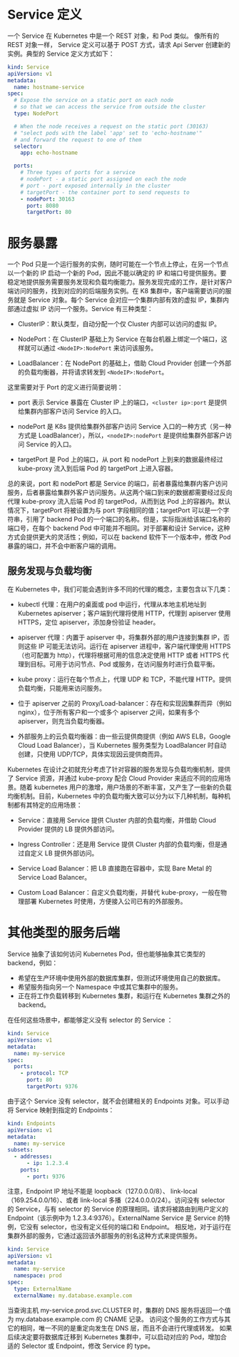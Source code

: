 # Service 定义

一个 Service 在 Kubernetes 中是一个 REST 对象，和 Pod 类似。 像所有的 REST 对象一样， Service 定义可以基于 POST 方式，请求 Api Server 创建新的实例。典型的 Service 定义方式如下：

```yml
kind: Service
apiVersion: v1
metadata:
  name: hostname-service
spec:
  # Expose the service on a static port on each node
  # so that we can access the service from outside the cluster
  type: NodePort

  # When the node receives a request on the static port (30163)
  # "select pods with the label 'app' set to 'echo-hostname'"
  # and forward the request to one of them
  selector:
    app: echo-hostname

  ports:
    # Three types of ports for a service
    # nodePort - a static port assigned on each the node
    # port - port exposed internally in the cluster
    # targetPort - the container port to send requests to
    - nodePort: 30163
      port: 8080
      targetPort: 80
```

# 服务暴露

一个 Pod 只是一个运行服务的实例，随时可能在一个节点上停止，在另一个节点以一个新的 IP 启动一个新的 Pod，因此不能以确定的 IP 和端口号提供服务。要稳定地提供服务需要服务发现和负载均衡能力。服务发现完成的工作，是针对客户端访问的服务，找到对应的的后端服务实例。在 K8 集群中，客户端需要访问的服务就是 Service 对象。每个 Service 会对应一个集群内部有效的虚拟 IP，集群内部通过虚拟 IP 访问一个服务。Service 有三种类型：

- ClusterIP：默认类型，自动分配一个仅 Cluster 内部可以访问的虚拟 IP。

- NodePort：在 ClusterIP 基础上为 Service 在每台机器上绑定一个端口，这样就可以通过 `<NodeIP>:NodePort` 来访问该服务。

- LoadBalancer：在 NodePort 的基础上，借助 Cloud Provider 创建一个外部的负载均衡器，并将请求转发到 `<NodeIP>:NodePort`。

这里需要对于 Port 的定义进行简要说明：

- port 表示 Service 暴露在 Cluster IP 上的端口，`<cluster ip>:port` 是提供给集群内部客户访问 Service 的入口。

- nodePort 是 K8s 提供给集群外部客户访问 Service 入口的一种方式（另一种方式是 LoadBalancer），所以，`<nodeIP>:nodePort` 是提供给集群外部客户访问 Service 的入口。

- targetPort 是 Pod 上的端口，从 port 和 nodePort 上到来的数据最终经过 kube-proxy 流入到后端 Pod 的 targetPort 上进入容器。

总的来说，port 和 nodePort 都是 Service 的端口，前者暴露给集群内客户访问服务，后者暴露给集群外客户访问服务。从这两个端口到来的数据都需要经过反向代理 kube-proxy 流入后端 Pod 的 targetPod，从而到达 Pod 上的容器内。默认情况下，targetPort 将被设置为与 port 字段相同的值；targetPort 可以是一个字符串，引用了 backend Pod 的一个端口的名称。但是，实际指派给该端口名称的端口号，在每个 backend Pod 中可能并不相同。对于部署和设计 Service，这种方式会提供更大的灵活性；例如，可以在 backend 软件下一个版本中，修改 Pod 暴露的端口，并不会中断客户端的调用。

## 服务发现与负载均衡

在 Kubernetes 中，我们可能会遇到许多不同的代理的概念，主要包含以下几类：

- kubectl 代理：在用户的桌面或 pod 中运行，代理从本地主机地址到 Kubernetes apiserver；客户端到代理将使用 HTTP，代理到 apiserver 使用 HTTPS，定位 apiserver，添加身份验证 header。

- apiserver 代理：内置于 apiserver 中，将集群外部的用户连接到集群 IP，否则这些 IP 可能无法访问。运行在 apiserver 进程中，客户端代理使用 HTTPS（也可配置为 http），代理将根据可用的信息决定使用 HTTP 或者 HTTPS 代理到目标。可用于访问节点、Pod 或服务，在访问服务时进行负载平衡。

- kube proxy：运行在每个节点上，代理 UDP 和 TCP，不能代理 HTTP。提供负载均衡，只能用来访问服务。

- 位于 apiserver 之前的 Proxy/Load-balancer：存在和实现因集群而异（例如 nginx），位于所有客户和一个或多个 apiserver 之间，如果有多个 apiserver，则充当负载均衡器。

- 外部服务上的云负载均衡器：由一些云提供商提供（例如 AWS ELB，Google Cloud Load Balancer），当 Kubernetes 服务类型为 LoadBalancer 时自动创建，只使用 UDP/TCP，具体实现因云提供商而异。

Kubernetes 在设计之初就充分考虑了针对容器的服务发现与负载均衡机制，提供了 Service 资源，并通过 kube-proxy 配合 Cloud Provider 来适应不同的应用场景。随着 kubernetes 用户的激增，用户场景的不断丰富，又产生了一些新的负载均衡机制。目前，Kubernetes 中的负载均衡大致可以分为以下几种机制，每种机制都有其特定的应用场景：

- Service：直接用 Service 提供 Cluster 内部的负载均衡，并借助 Cloud Provider 提供的 LB 提供外部访问。

- Ingress Controller：还是用 Service 提供 Cluster 内部的负载均衡，但是通过自定义 LB 提供外部访问。

- Service Load Balancer：把 LB 直接跑在容器中，实现 Bare Metal 的 Service Load Balancer。

- Custom Load Balancer：自定义负载均衡，并替代 kube-proxy，一般在物理部署 Kubernetes 时使用，方便接入公司已有的外部服务。

# 其他类型的服务后端

Service 抽象了该如何访问 Kubernetes Pod，但也能够抽象其它类型的 backend，例如：

- 希望在生产环境中使用外部的数据库集群，但测试环境使用自己的数据库。
- 希望服务指向另一个 Namespace 中或其它集群中的服务。
- 正在将工作负载转移到 Kubernetes 集群，和运行在 Kubernetes 集群之外的 backend。

在任何这些场景中，都能够定义没有 selector 的 Service ：

```yml
kind: Service
apiVersion: v1
metadata:
  name: my-service
spec:
  ports:
    - protocol: TCP
      port: 80
      targetPort: 9376
```

由于这个 Service 没有 selector，就不会创建相关的 Endpoints 对象。可以手动将 Service 映射到指定的 Endpoints：

```yml
kind: Endpoints
apiVersion: v1
metadata:
  name: my-service
subsets:
  - addresses:
      - ip: 1.2.3.4
    ports:
      - port: 9376
```

注意，Endpoint IP 地址不能是 loopback（127.0.0.0/8）、 link-local（169.254.0.0/16）、或者 link-local 多播（224.0.0.0/24）。访问没有 selector 的 Service，与有 selector 的 Service 的原理相同。请求将被路由到用户定义的 Endpoint（该示例中为 1.2.3.4:9376）。ExternalName Service 是 Service 的特例，它没有 selector，也没有定义任何的端口和 Endpoint。 相反地，对于运行在集群外部的服务，它通过返回该外部服务的别名这种方式来提供服务。

```yml
kind: Service
apiVersion: v1
metadata:
  name: my-service
  namespace: prod
spec:
  type: ExternalName
  externalName: my.database.example.com
```

当查询主机 my-service.prod.svc.CLUSTER 时，集群的 DNS 服务将返回一个值为 my.database.example.com 的 CNAME 记录。 访问这个服务的工作方式与其它的相同，唯一不同的是重定向发生在 DNS 层，而且不会进行代理或转发。 如果后续决定要将数据库迁移到 Kubernetes 集群中，可以启动对应的 Pod，增加合适的 Selector 或 Endpoint，修改 Service 的 type。
